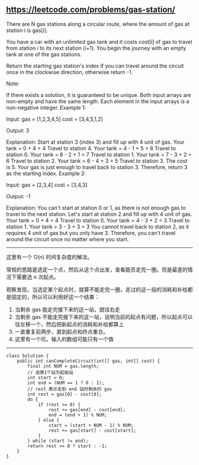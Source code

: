 https://leetcode.com/problems/gas-station/
---

There are N gas stations along a circular route, where the amount of gas at station i is gas[i].

You have a car with an unlimited gas tank and it costs cost[i] of gas to travel from station i to its next station (i+1). You begin the journey with an empty tank at one of the gas stations.

Return the starting gas station's index if you can travel around the circuit once in the clockwise direction, otherwise return -1.

Note:

If there exists a solution, it is guaranteed to be unique.
Both input arrays are non-empty and have the same length.
Each element in the input arrays is a non-negative integer.
Example 1:

Input: 
gas  = [1,2,3,4,5]
cost = [3,4,5,1,2]

Output: 3

Explanation:
Start at station 3 (index 3) and fill up with 4 unit of gas. Your tank = 0 + 4 = 4
Travel to station 4. Your tank = 4 - 1 + 5 = 8
Travel to station 0. Your tank = 8 - 2 + 1 = 7
Travel to station 1. Your tank = 7 - 3 + 2 = 6
Travel to station 2. Your tank = 6 - 4 + 3 = 5
Travel to station 3. The cost is 5. Your gas is just enough to travel back to station 3.
Therefore, return 3 as the starting index.
Example 2:

Input: 
gas  = [2,3,4]
cost = [3,4,3]

Output: -1

Explanation:
You can't start at station 0 or 1, as there is not enough gas to travel to the next station.
Let's start at station 2 and fill up with 4 unit of gas. Your tank = 0 + 4 = 4
Travel to station 0. Your tank = 4 - 3 + 2 = 3
Travel to station 1. Your tank = 3 - 3 + 3 = 3
You cannot travel back to station 2, as it requires 4 unit of gas but you only have 3.
Therefore, you can't travel around the circuit once no matter where you start.


---
这里有一个 O(n) 时间复杂度的解法。

常规的思路是选定一个点，然后从这个点出发，查看能否走完一圈。但是最差的情况下需要选 n 次起点。

观察发现，当选定某个起点时，就算不能走完一圈，走过的这一段的消耗和补给都是固定的，所以可以利用好这一个结果：
1. 当剩余 gas 能走完接下来的这一站，就往右走
2. 当剩余 gas 不能走完接下来的这一站，说明当前的起点有问题，所以起点可以往左移一个，然后把新起点的消耗和补给都算上
3. 一直重复前两步，直到起点和终点重合。
4. 这里有一个坑，输入的数组可能只有一个值

---
```
class Solution {
    public int canCompleteCircuit(int[] gas, int[] cost) {
        final int NUM = gas.length;
        // 选第1个站为起始站
        int start = 0;
        int end = (NUM == 1 ? 0 : 1);
        // rest 表示走到 end 站时剩余的 gas
        int rest = gas[0] - cost[0];
        do {
            if (rest >= 0) {
                rest += gas[end] - cost[end];
                end = (end + 1) % NUM;
            } else {
                start = (start + NUM - 1) % NUM;
                rest += gas[start] - cost[start];
            }
        } while (start != end);
        return rest >= 0 ? start : -1;
    }
}
```
